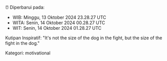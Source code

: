 ⏰ Diperbarui pada:
- WIB: Minggu, 13 Oktober 2024 23.28.27 UTC
- WITA: Senin, 14 Oktober 2024 00.28.27 UTC
- WIT: Senin, 14 Oktober 2024 01.28.27 UTC

Kutipan Inspiratif:
"It's not the size of the dog in the fight, but the size of the fight in the dog."


Kategori: motivational


